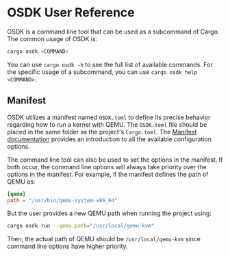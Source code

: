 # OSDK User Reference

OSDK is a command line tool that can be used as a subcommand of Cargo. The common usage of OSDK is:

```bash
cargo osdk <COMMAND>
```

You can use `cargo osdk -h` to see the full list of available commands. For the specific usage of a subcommand, you can use `cargo osdk help <COMMAND>`.

## Manifest

OSDK utilizes a manifest named `OSDK.toml` to define its precise behavior regarding how to run a kernel with QEMU. The `OSDK.toml` file should be placed in the same folder as the project's `Cargo.toml`. The [Manifest documentation](manifest.md) provides an introduction to all the available configuration options.

The command line tool can also be used to set the options in the manifest. If both occur, the command line options will always take priority over the options in the manifest. For example, if the manifest defines the path of QEMU as:

```toml
[qemu]
path = "/usr/bin/qemu-system-x86_64"
```

But the user provides a new QEMU path when running the project using:

```bash
cargo osdk run --qemu.path="/usr/local/qemu-kvm"
```

Then, the actual path of QEMU should be `/usr/local/qemu-kvm` since command line options have higher priority.
